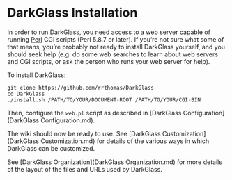 # DarkGlass Installation

In order to run DarkGlass, you need access to a web server capable of running [Perl](https://www.perl.org) CGI scripts (Perl 5.8.7 or later). If you’re not sure what some of that means, you’re probably not ready to install DarkGlass yourself, and you should seek help (e.g. do some web searches to learn about web servers and CGI scripts, or ask the person who runs your web server for help).

To install DarkGlass:

```
git clone https://github.com/rrthomas/DarkGlass
cd DarkGlass
./install.sh /PATH/TO/YOUR/DOCUMENT-ROOT /PATH/TO/YOUR/CGI-BIN
```

Then, configure the `web.pl` script as described in [DarkGlass Configuration](DarkGlass Configuration.md).

The wiki should now be ready to use. See [DarkGlass Customization](DarkGlass Customization.md) for details of the various ways in which DarkGlass can be customized.

See [DarkGlass Organization](DarkGlass Organization.md) for more details of the layout of the files and URLs used by DarkGlass.